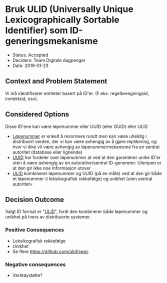 # Bruk ULID (Universally Unique Lexicographically Sortable Identifier) som ID-generingsmekanisme

* Status: Accepted
* Deciders: Team Digitale dagpenger
* Date: 2019-01-23

## Context and Problem Statement

Vi må identifiserer entiteter basert på ID'er. (F.eks. regelberegningsid, inntektsid, osv). 


## Considered Options

Disse ID'ene kan være løpenummer eller UUID (eller GUID) eller ULID

* [Løpenummer](https://www.naob.no/ordbok/l%C3%B8penummer) er enkelt å resonnere rundt men kan være uheldig i distribuert verden, der vi kan være avhengig av å gjøre replikering, og hvor vi ikke vil være avhengig av løpenummermekanisme fra en sentral autoritet (database eller lignende)
* [UUID](https://en.wikipedia.org/wiki/Universally_unique_identifier) har fordeler over løpenummer at ved at den garanterer unike ID'er uten å være avhengig av en autorative/sentral ID-genererer. Ulempen er at den gir ikke noe informasjon utover 
* [ULID](https://github.com/ulid/spec) kombinerer løpenummer og UUID (på en måte) ved at den gir både et løpenummer (i leksikografisk rekkefølge) og unikhet (uten sentral autoritet=

## Decision Outcome

Valgt ID format er  "[ULID](https://github.com/ulid/spec)", fordi den kombinerer både løpenummer og unikhet på tvers av distribuerte systemer. 

### Positive Consequences 
* Leksikografisk rekkefølge
* Unikhet
* Se flere https://github.com/ulid/spec 

### Negative consequences 

* Verktøystøtte? 
